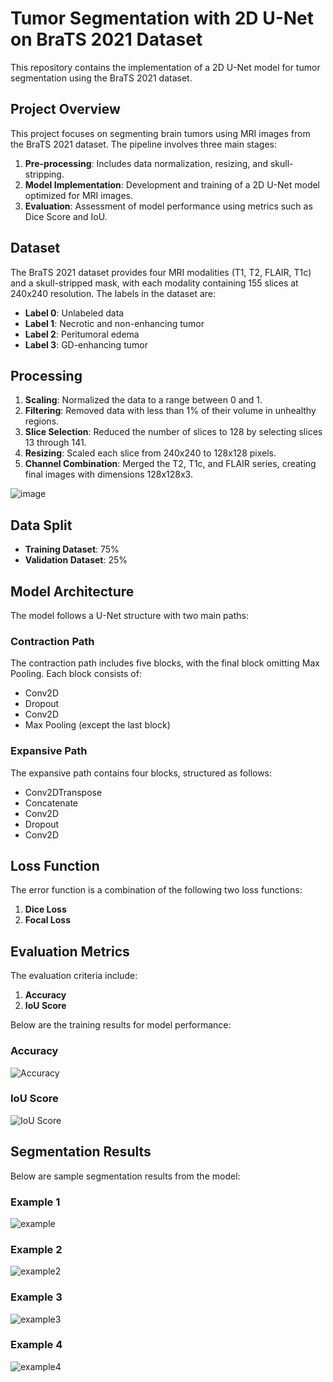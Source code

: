 # Tumor Segmentation with 2D U-Net on BraTS 2021 Dataset

This repository contains the implementation of a 2D U-Net model for tumor segmentation using the BraTS 2021 dataset.

## Project Overview
This project focuses on segmenting brain tumors using MRI images from the BraTS 2021 dataset. The pipeline involves three main stages:

1. **Pre-processing**: Includes data normalization, resizing, and skull-stripping.
2. **Model Implementation**: Development and training of a 2D U-Net model optimized for MRI images.
3. **Evaluation**: Assessment of model performance using metrics such as Dice Score and IoU.

## Dataset
The BraTS 2021 dataset provides four MRI modalities (T1, T2, FLAIR, T1c) and a skull-stripped mask, with each modality containing 155 slices at 240x240 resolution. The labels in the dataset are:
- **Label 0**: Unlabeled data
- **Label 1**: Necrotic and non-enhancing tumor
- **Label 2**: Peritumoral edema
- **Label 3**: GD-enhancing tumor

## Processing

1. **Scaling**: Normalized the data to a range between 0 and 1.
2. **Filtering**: Removed data with less than 1% of their volume in unhealthy regions.
3. **Slice Selection**: Reduced the number of slices to 128 by selecting slices 13 through 141.
4. **Resizing**: Scaled each slice from 240x240 to 128x128 pixels.
5. **Channel Combination**: Merged the T2, T1c, and FLAIR series, creating final images with dimensions 128x128x3.
   
![image](https://github.com/user-attachments/assets/3f8e9aa5-732c-4353-b1f8-d56ffdd939ed)

## Data Split
- **Training Dataset**: 75%
- **Validation Dataset**: 25%

## Model Architecture
The model follows a U-Net structure with two main paths:

### Contraction Path
The contraction path includes five blocks, with the final block omitting Max Pooling. Each block consists of:
- Conv2D
- Dropout
- Conv2D
- Max Pooling (except the last block)

### Expansive Path
The expansive path contains four blocks, structured as follows:
- Conv2DTranspose
- Concatenate
- Conv2D
- Dropout
- Conv2D

## Loss Function
The error function is a combination of the following two loss functions:
1. **Dice Loss**
2. **Focal Loss**

## Evaluation Metrics
The evaluation criteria include:
1. **Accuracy**
2. **IoU Score**

Below are the training results for model performance:

### Accuracy
![Accuracy](https://github.com/user-attachments/assets/fe4dcc42-91d5-4cac-91c7-7e25a7e014cd)


### IoU Score
![IoU Score](https://github.com/user-attachments/assets/ce1693b0-12c7-435d-b99f-58457195b272)


## Segmentation Results

Below are sample segmentation results from the model:

### Example 1
![example](https://github.com/user-attachments/assets/da97eb5a-29dd-4072-b6ed-836c37ebb0d7)

### Example 2
![example2](https://github.com/user-attachments/assets/e02844c4-0783-4dfa-959f-ae725b1f2801)

### Example 3
![example3](https://github.com/user-attachments/assets/4c60e963-ec08-4432-94ef-0503508b6e0e)

### Example 4
![example4](https://github.com/user-attachments/assets/801e37a2-8da4-4bbc-a356-d658f2b61f6b)








